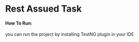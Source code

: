# Rest Assued Task
#### How To Run:
you can run the project by installing TestNG plugin in your IDE
